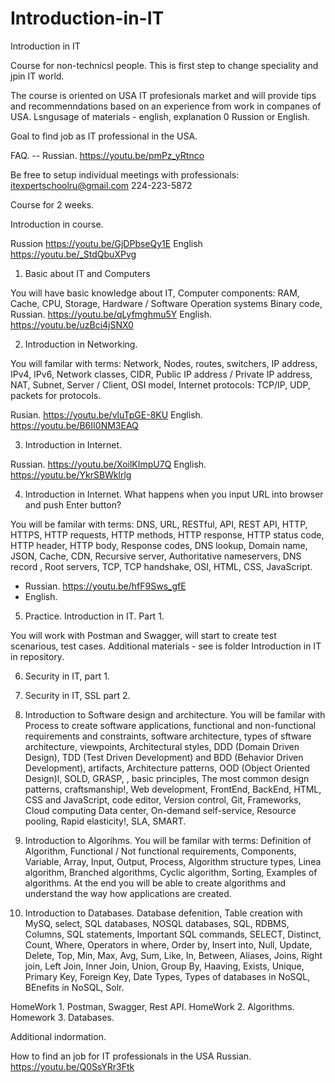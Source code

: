 # Introduction-in-IT

Introduction in IT


Course for non-technicsl people. This is first step to change speciality and jpin IT world.

The course is oriented on USA IT profesionals market and will provide tips and recommenndations based on an experience from work in companes of USA. Lsngusage of materials - english, explanation 0 Russion or English.

Goal to find job as IT professional in the USA.

FAQ. -- Russian. https://youtu.be/pmPz_yRtnco

Be free to setup individual meetings with professionals: itexpertschoolru@gmail.com 224-223-5872

Course for 2 weeks.

Introduction in course.

Russion https://youtu.be/GjDPbseQy1E
English https://youtu.be/_StdQbuXPvg


1. Basic about IT and Computers

You will have basic knowledge about IT, Computer components: RAM, Cache, CPU, Storage, Hardware / Software Operation systems Binary code, Russian. https://youtu.be/qLyfmghmu5Y English. https://youtu.be/uzBci4jSNX0

2. Introduction in Networking.

You will familar with terms: Network, Nodes, routes, switchers, IP address, IPv4, IPv6, Network classes, CIDR, Public IP address / Private IP address, NAT, Subnet, Server / Client, OSI model, Internet protocols: TCP/IP, UDP, packets for protocols.

Rusian. https://youtu.be/vluTpGE-8KU
English. https://youtu.be/B6II0NM3EAQ

3. Introduction in Internet.

Russian. https://youtu.be/XoilKImpU7Q
English. https://youtu.be/YkrSBWklrlg

4. Introduction in Internet. What happens when you input URL into browser and push Enter button?

You will be familar with terms: DNS, URL, RESTful, API, REST API, HTTP, HTTPS, HTTP requests, HTTP methods, HTTP response, HTTP status code, HTTP header, HTTP body, Response codes, DNS lookup, Domain name, JSON, Cache, CDN, Recursive server, Authoritative nameservers, DNS record , Root servers, TCP, TCP handshake, OSI, HTML, CSS, JavaScript.

- Russian. https://youtu.be/hfF9Sws_gfE
- English. 

5. Practice. Introduction in IT. Part 1.

You will work with Postman and Swagger, will start to create test scenarious, test cases. Additional materials - see is folder Introduction in IT in repository.

6. Security in IT, part 1.

7. Security in IT, SSL part 2.

8. Introduction to Software design and architecture.
You will be familar with Process to create software applications, functional and non-functional requirements and constraints, software architecture, types of sftware architecture, 
viewpoints, Architectural styles, DDD (Domain Driven Design), TDD (Test Driven Development) and BDD (Behavior Driven Development), artifacts, Architecture patterns, OOD (Object Oriented Design)l, SOLD, GRASP, , basic principles, The most common design patterns, craftsmanship!, Web development, FrontEnd, BackEnd, HTML, CSS and JavaScript, code editor, Version control, Git, Frameworks, Cloud computing Data center, On-demand self-service, Resource pooling, Rapid elasticity!, SLA, SMART.

9. Introduction to Algorihms.
You will be familar with terms: Definition of Algorithm, Functional / Not functional requirements, Components, Variable, Array, Input, Output, Process, Algorithm structure types, Linea algorithm, Branched algorithms, Cyclic algorithm, Sorting, Examples of algorithms.
At the end you will be able to create algorithms and understand the way how applications are created. 



10. Introduction to Databases.
Database defenition, Table creation with MySQ, select, SQL databases, NOSQL databases, SQL, RDBMS, Columns, SQL statements, Important SQL commands, SELECT, Distinct, Count, Where, Operators in where, Order by, Insert into, Null, Update, Delete, Top, Min, Max, Avg, Sum, Like, In, Between, Aliases, Joins, Right join, Left Join, Inner Join, Union, Group By, Haaving, Exists,  Unique, Primary Key, Foreign Key,  Date Types,  Types of databases in NoSQL, BEnefits in NoSQL, Solr.

HomeWork 1. Postman, Swagger, Rest API.
HomeWork 2. Algorithms.
Homework 3. Databases. 

Additional indormation.

How to find an job for IT professionals in the USA Russian. https://youtu.be/Q0SsYRr3Ftk

